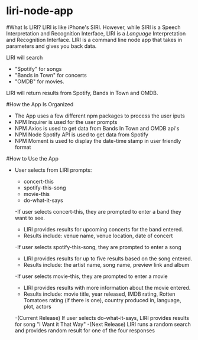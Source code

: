# liri-node-app

#What Is LIRI?
LIRI is like iPhone's SIRI. However, while SIRI is a Speech Interpretation and Recognition Interface, LIRI is a _Language_ Interpretation and Recognition Interface. LIRI is a command line node app that takes in parameters and gives you back data.

LIRI will search
 - "Spotify" for songs
 - "Bands in Town" for concerts
 - "OMDB" for movies.

 LIRI will return results from Spotify, Bands in Town and OMDB.
 
 #How the App Is Organized
  - The App uses a few different npm packages to process the user iputs
  - NPM Inquirer is used for the user prompts
  - NPM Axios is used to get data from Bands In Town and OMDB api's
  - NPM Node Spotify API is used to get data from Spotify
  - NPM Moment is used to display the date-time stamp in user friendly format
  
  #How to Use the App
   - User selects from LIRI prompts:
     - concert-this
     - spotify-this-song
     - movie-this
     - do-what-it-says
     
     -If user selects concert-this, they are prompted to enter a band they want to see.
       - LIRI provides results for upcoming concerts for the band entered. 
       - Results include: venue name, venue location, date of concert
      
      -If user selects spotify-this-song, they are prompted to enter a song
       - LIRI provides results for up to five results based on the song entered. 
       - Results include: the artist name, song name, preview link and album
       
      -If user selects movie-this, they are prompted to enter a movie
       - LIRI provides results with more information about the movie entered. 
       - Results include: movie title, year released, IMDB rating, Rotten Tomatoes rating (if there is one), country produced in, language, plot, actors
       
       -(Current Release) If user selects do-what-it-says, LIRI provides results for song "I Want it That Way"
       -(Next Release) LIRI runs a random search and provides random result for one of the four responses
       
